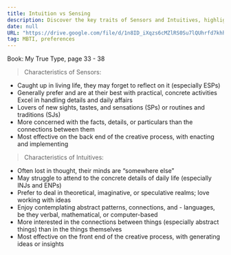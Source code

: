 ```yaml
---
title: Intuition vs Sensing
description: Discover the key traits of Sensors and Intuitives, highlighting how Sensors excel in practical details while Intuitives thrive on abstract ideas and creative connections.
date: null
URL: "https://drive.google.com/file/d/1n8ID_iXqzs6cMZlRS0Su7lQUhrfd7khh/view?usp=sharing"
tag: MBTI, preferences
---
```


Book: My True Type, page 33 - 38

> Characteristics of Sensors:

- Caught up in living life, they may forget to reflect on it (especially ESPs)
- Generally prefer and are at their best with practical, concrete activities Excel in handling details and daily affairs
- Lovers of new sights, tastes, and sensations (SPs) or routines and traditions (SJs)
- More concerned with the facts, details, or particulars than the connections between them
- Most effective on the back end of the creative process, with enacting and implementing

> Characteristics of Intuitives:

- Often lost in thought, their minds are “somewhere else”
- May struggle to attend to the concrete details of daily life (especially INJs and ENPs)
- Prefer to deal in theoretical, imaginative, or speculative realms; love working with ideas
- Enjoy contemplating abstract patterns, connections, and - languages, be they verbal, mathematical, or computer-based
- More interested in the connections between things (especially abstract things) than in the things themselves
- Most effective on the front end of the creative process, with generating ideas or insights

